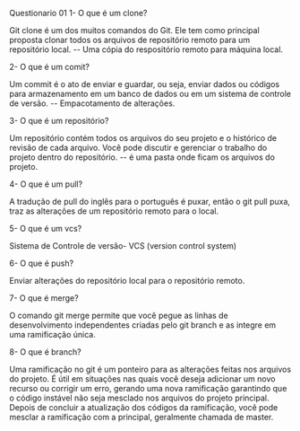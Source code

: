  Questionario 01
1- O que é um clone?

Git clone é um dos muitos comandos do Git. Ele tem como principal proposta clonar todos os arquivos de repositório 
remoto para um repositório local.
-- Uma  cópia do respositório remoto para máquina local.

2- O que é um comit?

Um commit é o ato de enviar e guardar, ou seja, enviar dados ou códigos para armazenamento em um banco de dados ou
 em um sistema de controle de versão.
-- Empacotamento de alterações.

3- O que é um repositório?

Um repositório contém todos os arquivos do seu projeto e o histórico de revisão de cada arquivo. Você pode discutir
 e gerenciar o trabalho do projeto dentro do repositório.
-- é uma pasta onde ficam os arquivos do projeto.

4- O que é um pull?

A tradução de pull do inglês para o português é puxar, então o git pull puxa, traz as alterações de um repositório 
remoto para o local.


5- O que é um vcs?

Sistema de Controle de versão- VCS (version control system)

6- O que é push?

Enviar alterações do repositório local para o repositório remoto.

7- O que é merge?

O comando git merge permite que você pegue as linhas de desenvolvimento independentes criadas pelo git branch e as integre 
em uma ramificação única.

8- O que é branch?

Uma ramificação no git é um ponteiro para as alterações feitas nos arquivos do projeto. É útil em situações nas quais você deseja
 adicionar um novo recurso ou corrigir um erro, gerando uma nova ramificação garantindo que o código instável não seja mesclado 
nos arquivos do projeto principal. Depois de concluir a atualização dos códigos da ramificação, você pode mesclar a ramificação 
com a principal, geralmente chamada de master.
 
